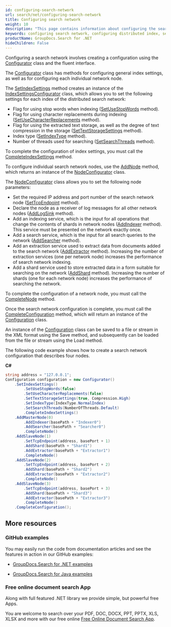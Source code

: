 ```yaml
---
id: configuring-search-network
url: search/net/configuring-search-network
title: Configuring search network
weight: 10
description: "This page contains information about configuring the search network."
keywords: configuring search network, configuring distributed index, search network configuration
productName: GroupDocs.Search for .NET
hideChildren: False
---
```

Configuring a search network involves creating a configuration using the [Configurator](https://reference.groupdocs.com/search/net/groupdocs.search.scaling.configuring/configurator/) class and the fluent interface.

The [Configurator](https://reference.groupdocs.com/search/net/groupdocs.search.scaling.configuring/configurator/) class has methods for configuring general index settings, as well as for configuring each individual network node.

The [SetIndexSettings](https://reference.groupdocs.com/search/net/groupdocs.search.scaling.configuring/configurator/setindexsettings/) method creates an instance of the [IndexSettingsConfigurator](https://reference.groupdocs.com/search/net/groupdocs.search.scaling.configuring/indexsettingsconfigurator/) class, which allows you to set the following settings for each index of the distributed search network:
 - Flag for using stop words when indexing ([SetUseStopWords](https://reference.groupdocs.com/search/net/groupdocs.search.scaling.configuring/indexsettingsconfigurator/setusestopwords/) method).
 - Flag for using character replacements during indexing ([SetUseCharacterReplacements](https://reference.groupdocs.com/search/net/groupdocs.search.scaling.configuring/indexsettingsconfigurator/setusecharacterreplacements/) method).
 - Flag for using the extracted text storage, as well as the degree of text compression in the storage ([SetTextStorageSettings](https://reference.groupdocs.com/search/net/groupdocs.search.scaling.configuring/indexsettingsconfigurator/settextstoragesettings/) method).
 - Index type ([SetIndexType](https://reference.groupdocs.com/search/net/groupdocs.search.scaling.configuring/indexsettingsconfigurator/setindextype/) method).
 - Number of threads used for searching ([SetSearchThreads](https://reference.groupdocs.com/search/net/groupdocs.search.scaling.configuring/indexsettingsconfigurator/setsearchthreads/) method).

To complete the configuration of index settings, you must call the [CompleteIndexSettings](https://reference.groupdocs.com/search/net/groupdocs.search.scaling.configuring/indexsettingsconfigurator/completeindexsettings/) method.

To configure individual search network nodes, use the [AddNode](https://reference.groupdocs.com/search/net/groupdocs.search.scaling.configuring/configurator/addnode/) method, which returns an instance of the [NodeConfigurator](https://reference.groupdocs.com/search/net/groupdocs.search.scaling.configuring/nodeconfigurator/) class.

The [NodeConfigurator](https://reference.groupdocs.com/search/net/groupdocs.search.scaling.configuring/nodeconfigurator/) class allows you to set the following node parameters:
 - Set the required IP address and port number of the search network node ([SetTcpEndpoint](https://reference.groupdocs.com/search/net/groupdocs.search.scaling.configuring/nodeconfigurator/settcpendpoint/) method).
 - Declare the node as a receiver of log messages for all other network nodes ([AddLogSink](https://reference.groupdocs.com/search/net/groupdocs.search.scaling.configuring/nodeconfigurator/addlogsink/) method).
 - Add an indexing service, which is the input for all operations that change the contents of shards in network nodes ([AddIndexer](https://reference.groupdocs.com/search/net/groupdocs.search.scaling.configuring/nodeconfigurator/addindexer/) method). This service must be presented on the network exactly once.
 - Add a search service, which is the input for all search queries to the network ([AddSearcher](https://reference.groupdocs.com/search/net/groupdocs.search.scaling.configuring/nodeconfigurator/addsearcher/) method).
 - Add an extraction service used to extract data from documents added to the search network ([AddExtractor](https://reference.groupdocs.com/search/net/groupdocs.search.scaling.configuring/nodeconfigurator/addextractor/) method). Increasing the number of extraction services (one per network node) increases the performance of search network indexing.
 - Add a shard service used to store extracted data in a form suitable for searching on the network ([AddShard](https://reference.groupdocs.com/search/net/groupdocs.search.scaling.configuring/nodeconfigurator/addshard/) method). Increasing the number of shards (one for each network node) increases the performance of searching the network.

To complete the configuration of a network node, you must call the [CompleteNode](https://reference.groupdocs.com/search/net/groupdocs.search.scaling.configuring/nodeconfigurator/completenode/) method.

Once the search network configuration is complete, you must call the [CompleteConfiguration](https://reference.groupdocs.com/search/net/groupdocs.search.scaling.configuring/configurator/completeconfiguration/) method, which will return an instance of the [Configuration](https://reference.groupdocs.com/search/net/groupdocs.search.scaling.configuring/configuration/) class.

An instance of the [Configuration](https://reference.groupdocs.com/search/net/groupdocs.search.scaling.configuring/configuration/) class can be saved to a file or stream in the XML format using the Save method, and subsequently can be loaded from the file or stream using the Load method.

The following code example shows how to create a search network configuration that describes four nodes.

**C#**

```csharp
string address = "127.0.0.1";
Configuration configuration = new Configurator()
    .SetIndexSettings()
        .SetUseStopWords(false)
        .SetUseCharacterReplacements(false)
        .SetTextStorageSettings(true, Compression.High)
        .SetIndexType(IndexType.NormalIndex)
        .SetSearchThreads(NumberOfThreads.Default)
        .CompleteIndexSettings()
    .AddMasterNode(0)
        .AddIndexer(basePath + "Indexer0")
        .AddSearcher(basePath + "Searcher0")
        .CompleteNode()
    .AddSlaveNode(1)
        .SetTcpEndpoint(address, basePort + 1)
        .AddShard(basePath + "Shard1")
        .AddExtractor(basePath + "Extractor1")
        .CompleteNode()
    .AddSlaveNode(2)
        .SetTcpEndpoint(address, basePort + 2)
        .AddShard(basePath + "Shard2")
        .AddExtractor(basePath + "Extractor2")
        .CompleteNode()
    .AddSlaveNode(3)
        .SetTcpEndpoint(address, basePort + 3)
        .AddShard(basePath + "Shard3")
        .AddExtractor(basePath + "Extractor3")
        .CompleteNode()
    .CompleteConfiguration();
```

## More resources

### GitHub examples

You may easily run the code from documentation articles and see the features in action in our GitHub examples:

*   [GroupDocs.Search for .NET examples](https://github.com/groupdocs-search/GroupDocs.Search-for-.NET)

*   [GroupDocs.Search for Java examples](https://github.com/groupdocs-search/GroupDocs.Search-for-Java)


### Free online document search App

Along with full featured .NET library we provide simple, but powerful free Apps.

You are welcome to search over your PDF, DOC, DOCX, PPT, PPTX, XLS, XLSX and more with our free online [Free Online Document Search App](https://products.groupdocs.app/search).
